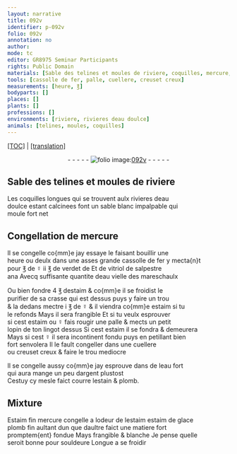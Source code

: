 ```yaml
---
layout: narrative
title: 092v
identifier: p-092v
folio: 092v
annotation: no
author:
mode: tc
editor: GR8975 Seminar Participants
rights: Public Domain
materials: [Sable des telines et moules de riviere, coquilles, mercure, fer, ☿, verdet, vitriol de salpestre ana, eau vielle des mareschaulx, estaim, crasse, eau fort, argent, estain, plomb, Estaim fin, estaim de glace, plomb fin, souldeure]
tools: [cassolle de fer, palle, cuellere, creuset creux]
measurements: [heure, ℥]
bodyparts: []
places: []
plants: []
professions: []
environments: [riviere, rivieres deau doulce]
animals: [telines, moules, coquilles]
---
```


<p><a href="{{ site.baseurl }}/diplomatic/">[TOC]</a> | <a href="{{ site.baseurl }}/texts/p-092v_tl/">[translation]</a></p><div class="folio" align="center">- - - - - <a href="http://gallica.bnf.fr/ark:/12148/btv1b10500001g/f190.image" target="_blank"><img src="https://cu-mkp.github.io/2017-workshop-edition/assets/photo-icon.png" alt="folio image: " style="display:inline-block; margin-bottom:-3px;"/>092v</a> - - - - - </div>  
  

## <span class="m">Sable des <span class="al">telines</span> et <span class="al">moules</span> de <span class="env">riviere</span></span>

 
Les <span class="al"><span class="m">coquilles</span></span> longues qui se trouvent aulx <span class="env">rivieres deau<br/> doulce</span> estant calcinees font un sable blanc impalpable qui<br/> moule fort net
 
 
  

## Congellation de <span class="m">mercure</span>

 
Il se congelle co{mm}e jay essaye le faisant bouillir une<br/> <span class="ms"><span class="tmp">heure</span></span> ou deulx dans une asses grande <span class="tl">cassolle de <span class="m">fer</span></span> y mecta{n}t<br/> pour <span class="ms">℥</span> de <span class="m">☿</span> ii <span class="ms">℥</span> de <span class="m">verdet</span> <span class="del">de</span> Et de <span class="m">vitriol de salpestre<br/> ana</span> Avecq suffisante quantite d<span class="m">eau vielle des mareschaulx</span>
 
Ou bien fondre 4 <span class="ms">℥</span> d<span class="m">estaim</span> & co{mm}e il se froidist le<br/> purifier de sa <span class="m">crasse</span> qui est dessus puys y faire un trou<br/> & la dedans mectre i <span class="ms">℥</span> de <span class="m">☿</span> & il viendra co{mm}e <span class="m">estaim</span> si tu<br/> le refonds Mays il sera frangible Et si tu veulx esprouver<br/> si cest <span class="m">estaim</span> ou <span class="m">☿</span> fais rougir une <span class="tl">palle</span> & mects un petit<br/> lopin de ton lingot dessus Si cest <span class="m">estaim</span> il se fondra & demeurera<br/> Mays si cest <span class="m">☿</span> il sera incontinent fondu puys en petillant bien<br/> fort senvolera Il le fault congeller dans une <span class="tl">cuellere</span><br/> ou <span class="tl">creuset creux</span> & faire le trou mediocre
 
Il se congelle aussy co{mm}e jay esprouve dans de l<span class="m">eau fort</span><br/> qui aura mange un peu d<span class="m">argent</span> plustost<br/> Cestuy cy mesle faict courre l<span class="m">estain</span> & <span class="m">plomb</span>.
 
 
  

## Mixture

 
<span class="m">Estaim fin</span> <span class="m">mercure</span> congelle a lodeur de l<span class="m">estaim</span> <span class="m">estaim de glace</span><br/> <span class="m">plomb fin</span> aultant dun que daultre faict une matiere fort<br/> promptem{ent} fondue Mays frangible & blanche Je pense quelle<br/> seroit bonne pour <span class="m">souldeure</span> Longue a se froidir
 
